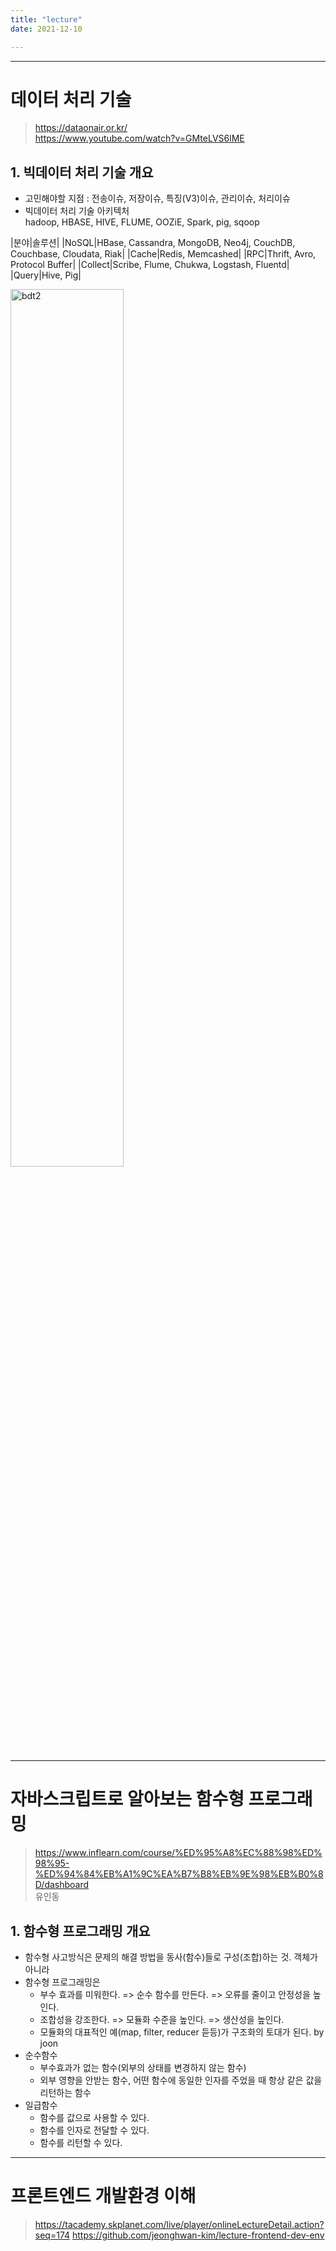 ```yaml
---
title: "lecture"
date: 2021-12-10

---
```


---------------------------------------  
# 데이터 처리 기술  
> https://dataonair.or.kr/  
https://www.youtube.com/watch?v=GMteLVS6lME  


## 1. 빅데이터 처리 기술 개요  
- 고민해야할 지점 : 전송이슈, 저장이슈, 특징(V3)이슈, 관리이슈, 처리이슈  
- 빅데이터 처리 기술 아키텍처  
 hadoop, HBASE, HIVE, FLUME, OOZiE, Spark, pig, sqoop  

|분야|솔루션|
|NoSQL|HBase, Cassandra, MongoDB, Neo4j, CouchDB, Couchbase, Cloudata, Riak|
|Cache|Redis, Memcashed|
|RPC|Thrift, Avro, Protocol Buffer|
|Collect|Scribe, Flume, Chukwa, Logstash, Fluentd|
|Query|Hive, Pig|

<img src="https://contravia-cloud.github.io/TechnicalBlog/assets/img/bdt2.png" width="60%" height="60%" title="타이틀" alt="bdt2"/>

---------------------------------------  
# 자바스크립트로 알아보는 함수형 프로그래밍
> https://www.inflearn.com/course/%ED%95%A8%EC%88%98%ED%98%95-%ED%94%84%EB%A1%9C%EA%B7%B8%EB%9E%98%EB%B0%8D/dashboard  
유인동  

## 1. 함수형 프로그래밍 개요
  - 함수형 사고방식은 문제의 해결 방법을 동사(함수)들로 구성(조합)하는 것. 객체가 아니라
  - 함수형 프로그래밍은
    - 부수 효과를 미워한다. => 순수 함수를 만든다. => 오류를 줄이고 안정성을 높인다.
    - 조합성을 강조한다. => 모듈화 수준을 높인다. => 생산성을 높인다.
    - 모듈화의 대표적인 예(map, filter, reducer 듣등)가 구조화의 토대가 된다. by joon
  - 순수함수
    - 부수효과가 없는 함수(외부의 상태를 변경하지 않는 함수)
    - 외부 영향을 안받는 함수, 어떤 함수에 동일한 인자를 주었을 때 항상 같은 값을 리턴하는 함수
  - 일급함수
    - 함수를 값으로 사용할 수 있다.
    - 함수를 인자로 전달할 수 있다.
    - 함수를 리턴할 수 있다.

  


---------------------------------------  
# 프론트엔드 개발환경 이해  
>https://tacademy.skplanet.com/live/player/onlineLectureDetail.action?seq=174
https://github.com/jeonghwan-kim/lecture-frontend-dev-env


